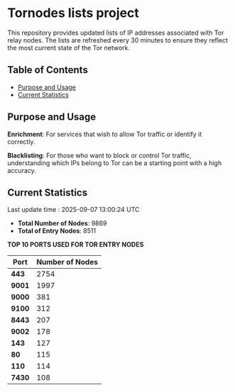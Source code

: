# Tornodes lists project

This repository provides updated lists of IP addresses associated with Tor relay nodes. The lists are refreshed every 30 minutes to ensure they reflect the most current state of the Tor network.

## Table of Contents

- [Purpose and Usage](#purpose-and-usage)
- [Current Statistics](#current-statistics)


## Purpose and Usage

**Enrichment**: For services that wish to allow Tor traffic or identify it correctly.

**Blacklisting**: For those who want to block or control Tor traffic, understanding which IPs belong to Tor can be a starting point with a high accuracy.

## Current Statistics

Last update time : 2025-09-07 13:00:24 UTC

- **Total Number of Nodes**: 9869
- **Total of Entry Nodes**: 8511

**TOP 10 PORTS USED FOR TOR ENTRY NODES**

| **Port** | **Number of Nodes** |
|------|-----------------|
| **443**   | 2754  |
| **9001**   | 1997  |
| **9000**   | 381  |
| **9100**   | 312  |
| **8443**   | 207  |
| **9002**   | 178  |
| **143**   | 127  |
| **80**   | 115  |
| **110**   | 114  |
| **7430**   | 108  |

